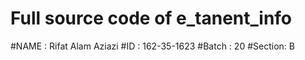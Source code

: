 # Full source code of  e_tanent_info
#NAME : Rifat Alam Aziazi
#ID : 162-35-1623
#Batch : 20
#Section: B
